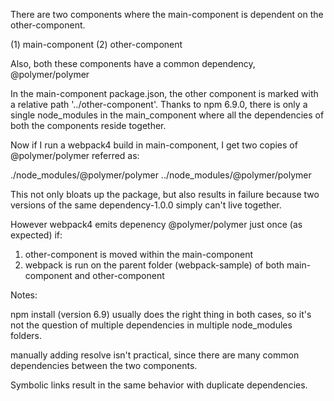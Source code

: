 There are two components where the main-component is dependent on the other-component.

(1) main-component
(2) other-component

Also, both these components have a common dependency, @polymer/polymer

In the main-component package.json, the other component is marked with a relative path '../other-component'. Thanks to npm 6.9.0, there is only a single node_modules in the main_component where all the dependencies of both the components reside together.

Now if I run a webpack4 build in main-component, I get two copies of @polymer/polymer referred as:

./node_modules/@polymer/polymer
../node_modules/@polymer/polymer

This not only bloats up the package, but also results in failure because two versions of the same dependency-1.0.0 simply can't live together.

However webpack4 emits depenency @polymer/polymer just once (as expected) if:
1) other-component is moved within the main-component
2) webpack is run on the parent folder (webpack-sample) of both main-component and other-component

Notes:

npm install (version 6.9) usually does the right thing in both cases, so it's not the question of multiple dependencies in multiple node_modules folders.

manually adding resolve isn't practical, since there are many common dependencies between the two components.

Symbolic links result in the same behavior with duplicate dependencies.